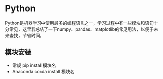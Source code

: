 # Python
Python是机器学习中使用最多的编程语言之一，学习过程中有一些模块和语句十分常见，这里我总结了一下numpy、pandas、matplotlib的常见用法，以便于未来查找，节省时间。
## 模块安装
- 常规
pip install 模块名
- Anaconda
conda install 模块名

